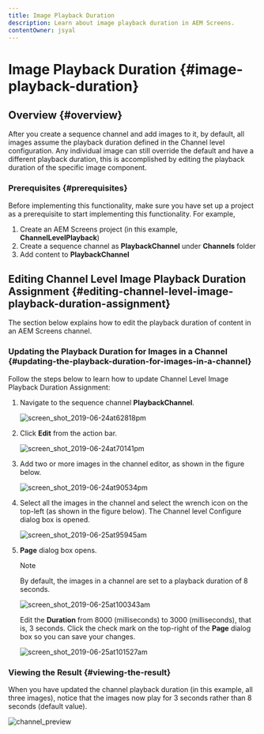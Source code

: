 ```yaml
---
title: Image Playback Duration
description: Learn about image playback duration in AEM Screens.
contentOwner: jsyal
---
```


# Image Playback Duration {#image-playback-duration}

## Overview {#overview}

After you create a sequence channel and add images to it, by default, all images assume the playback duration defined in the Channel level configuration. Any individual image can still override the default and have a different playback duration, this is accomplished by editing the playback duration of the specific image component.

### Prerequisites {#prerequisites}

Before implementing this functionality, make sure you have set up a project as a prerequisite to start implementing this functionality. For example,

1. Create an AEM Screens project (in this example, **ChannelLevelPlayback**)  
1. Create a sequence channel as **PlaybackChannel** under **Channels** folder
1. Add content to **PlaybackChannel**

## Editing Channel Level Image Playback Duration Assignment {#editing-channel-level-image-playback-duration-assignment}

The section below explains how to edit the playback duration of content in an AEM Screens channel.

### Updating the Playback Duration for Images in a Channel {#updating-the-playback-duration-for-images-in-a-channel}

Follow the steps below to learn how to update Channel Level Image Playback Duration Assignment:

1. Navigate to the sequence channel **PlaybackChannel**.

   ![screen_shot_2019-06-24at62818pm](assets/screen_shot_2019-06-24at62818pm.png)

1. Click **Edit** from the action bar.

   ![screen_shot_2019-06-24at70141pm](assets/screen_shot_2019-06-24at70141pm.png)

1. Add two or more images in the channel editor, as shown in the figure below.

   ![screen_shot_2019-06-24at90534pm](assets/screen_shot_2019-06-24at90534pm.png)

1. Select all the images in the channel and select the wrench icon on the top-left (as shown in the figure below). The Channel level Configure dialog box is opened.

   ![screen_shot_2019-06-25at95945am](assets/screen_shot_2019-06-25at95945am.png)

1. **Page** dialog box opens.

   >[!NOTE]
   >
   >By default, the images in a channel are set to a playback duration of 8 seconds.

   ![screen_shot_2019-06-25at100343am](assets/screen_shot_2019-06-25at100343am.png)

   Edit the **Duration** from 8000 (milliseconds) to 3000 (milliseconds), that is, 3 seconds. Click the check mark on the top-right of the **Page** dialog box so you can save your changes.

   ![screen_shot_2019-06-25at101527am](assets/screen_shot_2019-06-25at101527am.png)

### Viewing the Result {#viewing-the-result}

When you have updated the channel playback duration (in this example, all three images), notice that the images now play for 3 seconds rather than 8 seconds (default value).

![channel_preview](assets/channel_preview.gif)

